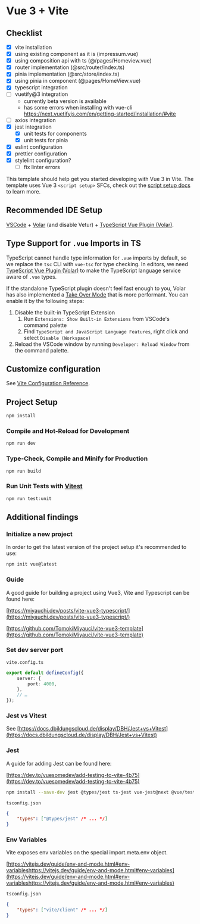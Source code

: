 # Vue 3 + Vite

## Checklist

- [x] vite installation
- [x] using existing component as it is (impressum.vue)
- [x] using composition api with ts (@/pages/Homeview.vue)
- [x] router implementation (@src/router/index.ts)
- [x] pinia implementation (@src/store/index.ts)
- [x] using pinia in component (@pages/HomeView.vue)
- [x] typescript integration
- [ ] vuetify@3 integration
  - currently beta version is available
  - has some errors when installing with vue-cli <https://next.vuetifyjs.com/en/getting-started/installation/#vite>
- [ ] axios integration
- [x] jest integration
  - [x] unit tests for components
  - [x] unit tests for pinia
- [x] eslint configuration
- [x] prettier configuration
- [x] stylelint configuration?
  - [ ] fix linter errors

This template should help get you started developing with Vue 3 in Vite. The template uses Vue 3 `<script setup>` SFCs, check out the [script setup docs](https://v3.vuejs.org/api/sfc-script-setup.html#sfc-script-setup) to learn more.

## Recommended IDE Setup

[VSCode](https://code.visualstudio.com/) + [Volar](https://marketplace.visualstudio.com/items?itemName=Vue.volar) (and disable Vetur) + [TypeScript Vue Plugin (Volar)](https://marketplace.visualstudio.com/items?itemName=Vue.vscode-typescript-vue-plugin).

## Type Support for `.vue` Imports in TS

TypeScript cannot handle type information for `.vue` imports by default, so we replace the `tsc` CLI with `vue-tsc` for type checking. In editors, we need [TypeScript Vue Plugin (Volar)](https://marketplace.visualstudio.com/items?itemName=Vue.vscode-typescript-vue-plugin) to make the TypeScript language service aware of `.vue` types.

If the standalone TypeScript plugin doesn't feel fast enough to you, Volar has also implemented a [Take Over Mode](https://github.com/johnsoncodehk/volar/discussions/471#discussioncomment-1361669) that is more performant. You can enable it by the following steps:

1. Disable the built-in TypeScript Extension
   1. Run `Extensions: Show Built-in Extensions` from VSCode's command palette
   2. Find `TypeScript and JavaScript Language Features`, right click and select `Disable (Workspace)`
2. Reload the VSCode window by running `Developer: Reload Window` from the command palette.

## Customize configuration

See [Vite Configuration Reference](https://vitejs.dev/config/).

## Project Setup

```sh
npm install
```

### Compile and Hot-Reload for Development

```sh
npm run dev
```

### Type-Check, Compile and Minify for Production

```sh
npm run build
```

### Run Unit Tests with [Vitest](https://vitest.dev/)

```sh
npm run test:unit
```

## Additional findings

### Initialize a new project

In order to get the latest version of the project setup it's recommended to use:

```sh
npm init vue@latest
```

### Guide

A good guide for building a project using Vue3, Vite and Typescript can be found here:

[https://miyauchi.dev/posts/vite-vue3-typescript/](https://miyauchi.dev/posts/vite-vue3-typescript/)

[https://github.com/TomokiMiyauci/vite-vue3-template](https://github.com/TomokiMiyauci/vite-vue3-template)

### Set dev server port

`vite.config.ts`

```ts
export default defineConfig({
	server: {
		port: 4000,
	},
	// …
});
```

### Jest vs Vitest

See [https://docs.dbildungscloud.de/display/DBH/Jest+vs+Vitest](https://docs.dbildungscloud.de/display/DBH/Jest+vs+Vitest)

### Jest

A guide for adding Jest can be found here:

[https://dev.to/vuesomedev/add-testing-to-vite-4b75](https://dev.to/vuesomedev/add-testing-to-vite-4b75)

```sh
npm install --save-dev jest @types/jest ts-jest vue-jest@next @vue/test-utils@next ts-node
```

`tsconfig.json`

```json
{
	"types": ["@types/jest" /* ... */]
}
```

### Env Variables

Vite exposes env variables on the special import.meta.env object.

[https://vitejs.dev/guide/env-and-mode.html#env-variableshttps://vitejs.dev/guide/env-and-mode.html#env-variables](https://vitejs.dev/guide/env-and-mode.html#env-variableshttps://vitejs.dev/guide/env-and-mode.html#env-variables)

`tsconfig.json`

```json
{
	"types": ["vite/client" /* ... */]
}
```
